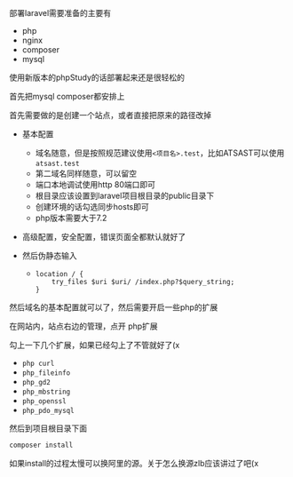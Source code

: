 部署laravel需要准备的主要有

- php
- nginx
- composer
- mysql

使用新版本的phpStudy的话部署起来还是很轻松的

首先把mysql composer都安排上

首先需要做的是创建一个站点，或者直接把原来的路径改掉

- 基本配置

  - 域名随意，但是按照规范建议使用`<项目名>.test`，比如ATSAST可以使用`atsast.test`
  - 第二域名同样随意，可以留空
  - 端口本地调试使用http 80端口即可
  - 根目录应该设置到laravel项目根目录的public目录下
  - 创建环境的话勾选同步hosts即可
  - php版本需要大于7.2

- 高级配置，安全配置，错误页面全都默认就好了

- 然后伪静态输入

  - ```nginx
    location / {
        try_files $uri $uri/ /index.php?$query_string;
    }
    ```

然后域名的基本配置就可以了，然后需要开启一些php的扩展

在网站内，站点右边的管理，点开 php扩展

勾上一下几个扩展，如果已经勾上了不管就好了(x

- `php curl`
- `php_fileinfo`
- `php_gd2`
- `php_mbstring`
- `php_openssl` 
- `php_pdo_mysql`

然后到项目根目录下面

```bash
composer install
```

如果install的过程太慢可以换阿里的源。关于怎么换源zlb应该讲过了吧(x
